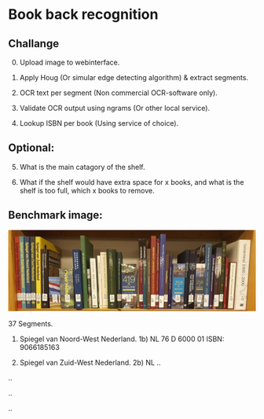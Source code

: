 <h1>Book back recognition</h1>

<h2>Challange</h2>

0) Upload image to webinterface.

1) Apply Houg (Or simular edge detecting algorithm) & extract segments.

2) OCR text per segment (Non commercial OCR-software only).

3) Validate OCR output using ngrams (Or other local service).

4) Lookup ISBN per book (Using service of choice).

<h2>Optional:</h2>

5) What is the main catagory of the shelf.

6) What if the shelf would have extra space for x books,
   and what is the shelf is too full, which x books to remove.

<h2>Benchmark image:</h2>

![Benchmark](https://raw.githubusercontent.com/KBNLresearch/bb_recog/master/benchmark.jpg)


37 Segments.

1) Spiegel van Noord-West Nederland.
1b) NL 76 D 6000 01
ISBN:  9066185163

2) Spiegel van Zuid-West Nederland.
2b) NL ..

..

..

..


